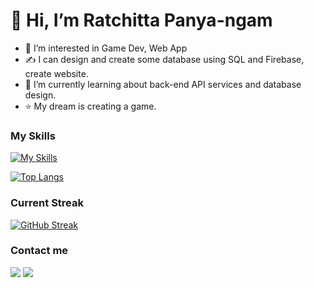 # 👋 Hi, I’m Ratchitta Panya-ngam
- 👀 I’m interested in Game Dev, Web App
- ✍ I can design and create some database using SQL and Firebase, create website.
- 🌱 I’m currently learning about back-end API services and database design.
- ⭐ My dream is creating a game.
<!-- - 📨 feel free to contact me at ratchitta.panyangam@gmail.com -->
<!-- - ⚒ Now I'm working on some game project -->
### My Skills
[![My Skills](https://skillicons.dev/icons?i=js,ts,html,css,react,mui,python,php,figma,firebase,flutter,gcp)](https://skillicons.dev)

[![Top Langs](https://github-readme-stats.vercel.app/api/top-langs/?username=ratchitta&layout=compact&theme=aura_dark)](https://github.com/anuraghazra/github-readme-stats)

### Current Streak
[![GitHub Streak](https://streak-stats.demolab.com?user=ratchitta&theme=dark&exclude_days=Sun%2CSat)](https://git.io/streak-stats)

### Contact me
[<img src="https://img.shields.io/badge/LinkedIn-0077B5?style=for-the-badge&logo=linkedin&logoColor=white"/>](https://www.linkedin.com/in/ratchitta-panyangam/)
[<img src="https://img.shields.io/badge/Gmail-D14836?style=for-the-badge&logo=gmail&logoColor=white" />](mailto:ratchitta.panyangam@gmail.com)
<!---
MKMKsGit/MKMKsGit is a ✨ special ✨ repository because its `README.md` (this file) appears on your GitHub profile.
You can click the Preview link to take a look at your changes.
--->
